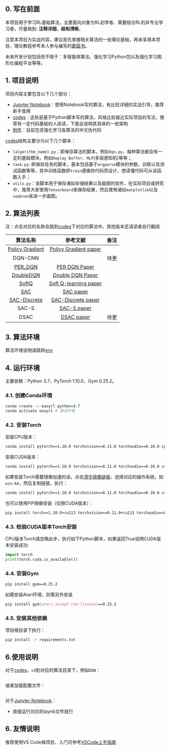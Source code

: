 ## 0. 写在前面

本项目用于学习RL基础算法，主要面向对象为RL初学者、需要结合RL的非专业学习者，尽量做到: **注释详细**，**结构清晰**。

注意本项目为实战内容，建议首先掌握相关算法的一些理论基础，再来享用本项目，理论教程参考本人参与编写的[蘑菇书](https://github.com/datawhalechina/easy-rl)。

未来开发计划包括但不限于：多智能体算法、强化学习Python包以及强化学习图形化编程平台等等。

## 1. 项目说明

项目内容主要包含以下几个部分：
* [Jupyter Notebook](./notebooks/)：使用Notebook写的算法，有比较详细的实战引导，推荐新手食用
* [codes](./codes/)：这些是基于Python脚本写的算法，风格比较接近实际项目的写法，推荐有一定代码基础的人阅读，下面会说明其具体的一些架构
* [附件](./assets/)：目前包含强化学习各算法的中文伪代码


[codes](./assets/)结构主要分为以下几个脚本：
* ```[algorithm_name].py```：即保存算法的脚本，例如```dqn.py```，每种算法都会有一定的基础模块，例如```Replay Buffer```、```MLP```(多层感知机)等等；
* ```task.py```: 即保存任务的脚本，基本包括基于```argparse```模块的参数，训练以及测试函数等等，其中训练函数即```train```遵循伪代码而设计，想读懂代码可从该函数入手；
* ```utils.py```：该脚本用于保存诸如存储结果以及画图的软件，在实际项目或研究中，推荐大家使用```Tensorboard```来保存结果，然后使用诸如```matplotlib```以及```seabron```来进一步画图。
## 2. 算法列表

注：点击对应的名称会跳到[codes](./codes/)下对应的算法中，其他版本还请读者自行翻阅

|                算法名称                 |                           参考文献                           | 备注 |
| :-------------------------------------: | :----------------------------------------------------------: | :--: |
| [Policy Gradient](codes/PolicyGradient) | [Policy Gradient paper](https://proceedings.neurips.cc/paper/1999/file/464d828b85b0bed98e80ade0a5c43b0f-Paper.pdf) |      |
|                 DQN-CNN                 |                                                              | 待更 |
|      [PER_DQN](codes/PER_DQN)       |     [PER DQN Paper](https://arxiv.org/abs/1511.05952)     |      |
|      [DoubleDQN](codes/DoubleDQN)       |     [Double DQN Paper](https://arxiv.org/abs/1509.06461)     |      |
|          [SoftQ](codes/SoftQ)           |  [Soft Q-learning paper](https://arxiv.org/abs/1702.08165)   |      |
|            [SAC](codes/SAC)             |      [SAC paper](https://arxiv.org/pdf/1812.05905.pdf)       |      |
|        [SAC-Discrete](codes/SAC)        |  [SAC-Discrete paper](https://arxiv.org/pdf/1910.07207.pdf)  |      |
|                  SAC-S                  |       [SAC-S paper](https://arxiv.org/abs/1801.01290)        |      |
|                  DSAC                   | [DSAC paper](https://paperswithcode.com/paper/addressing-value-estimation-errors-in) | 待更 |

## 3. 算法环境

算法环境说明请跳转[env](./codes/envs/README.md)

## 4. 运行环境

主要依赖：Python 3.7、PyTorch 1.10.0、Gym 0.25.2。

### 4.1. 创建Conda环境
```bash
conda create -n easyrl python=3.7
conda activate easyrl # 激活环境
```
### 4.2. 安装Torch

安装CPU版本：
```bash
conda install pytorch==1.10.0 torchvision==0.11.0 torchaudio==0.10.0 cpuonly -c pytorch
```
安装CUDA版本：
```bash
conda install pytorch==1.10.0 torchvision==0.11.0 torchaudio==0.10.0 cudatoolkit=11.3 -c pytorch -c conda-forge
```
如果安装Torch需要镜像加速的话，点击[清华镜像链接](https://mirrors.tuna.tsinghua.edu.cn/anaconda/cloud/pytorch/)，选择对应的操作系统，如```win-64```，然后复制链接，执行：
```bash
conda install pytorch==1.10.0 torchvision==0.11.0 torchaudio==0.10.0 cudatoolkit=11.3 -c https://mirrors.tuna.tsinghua.edu.cn/anaconda/cloud/pytorch/win-64/
```
也可以使用PiP镜像安装（仅限CUDA版本）：
```bash
pip install torch==1.10.0+cu113 torchvision==0.11.0+cu113 torchaudio==0.10.0 --extra-index-url https://download.pytorch.org/whl/cu113
```
### 4.3. 检验CUDA版本Torch安装

CPU版本Torch请忽略此步，执行如下Python脚本，如果返回True说明CUDA版本安装成功:
```python
import torch
print(torch.cuda.is_available())
```
### 4.4. 安装Gym

```bash
pip install gym==0.25.2
```
如需安装Atari环境，则需另外安装

```bash
pip install gym[atari,accept-rom-license]==0.25.2
```

### 4.5. 安装其他依赖

项目根目录下执行：
```bash
pip install -r requirements.txt
```

## 6.使用说明

对于[codes](./codes/)，`cd`到对应的算法目录下，例如`DQN`：

```python task_0.py
```

或者加载配置文件：

```python task_cartpole_v1.py --yaml configs/CartPole-v1_DQN_Train.yaml
```

对于[Jupyter Notebook](./notebooks/)：

* 直接运行对应的ipynb文件就行

## 6. 友情说明

推荐使用VS Code做项目，入门可参考[VSCode上手指南](https://blog.csdn.net/JohnJim0/article/details/126366454)